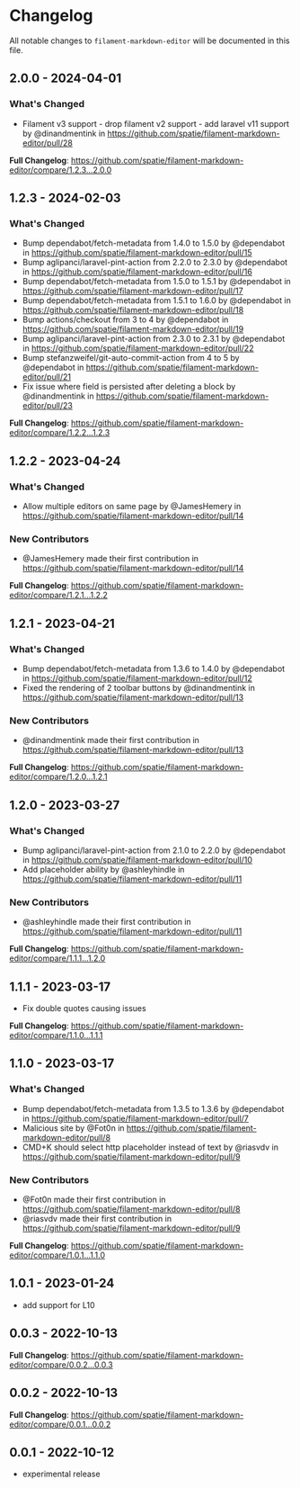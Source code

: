 # Changelog

All notable changes to `filament-markdown-editor` will be documented in this file.

## 2.0.0 - 2024-04-01

### What's Changed

* Filament v3 support - drop filament v2 support - add laravel v11 support by @dinandmentink in https://github.com/spatie/filament-markdown-editor/pull/28

**Full Changelog**: https://github.com/spatie/filament-markdown-editor/compare/1.2.3...2.0.0

## 1.2.3 - 2024-02-03

### What's Changed

* Bump dependabot/fetch-metadata from 1.4.0 to 1.5.0 by @dependabot in https://github.com/spatie/filament-markdown-editor/pull/15
* Bump aglipanci/laravel-pint-action from 2.2.0 to 2.3.0 by @dependabot in https://github.com/spatie/filament-markdown-editor/pull/16
* Bump dependabot/fetch-metadata from 1.5.0 to 1.5.1 by @dependabot in https://github.com/spatie/filament-markdown-editor/pull/17
* Bump dependabot/fetch-metadata from 1.5.1 to 1.6.0 by @dependabot in https://github.com/spatie/filament-markdown-editor/pull/18
* Bump actions/checkout from 3 to 4 by @dependabot in https://github.com/spatie/filament-markdown-editor/pull/19
* Bump aglipanci/laravel-pint-action from 2.3.0 to 2.3.1 by @dependabot in https://github.com/spatie/filament-markdown-editor/pull/22
* Bump stefanzweifel/git-auto-commit-action from 4 to 5 by @dependabot in https://github.com/spatie/filament-markdown-editor/pull/21
* Fix issue where field is persisted after deleting a block by @dinandmentink in https://github.com/spatie/filament-markdown-editor/pull/23

**Full Changelog**: https://github.com/spatie/filament-markdown-editor/compare/1.2.2...1.2.3

## 1.2.2 - 2023-04-24

### What's Changed

- Allow multiple editors on same page by @JamesHemery in https://github.com/spatie/filament-markdown-editor/pull/14

### New Contributors

- @JamesHemery made their first contribution in https://github.com/spatie/filament-markdown-editor/pull/14

**Full Changelog**: https://github.com/spatie/filament-markdown-editor/compare/1.2.1...1.2.2

## 1.2.1 - 2023-04-21

### What's Changed

- Bump dependabot/fetch-metadata from 1.3.6 to 1.4.0 by @dependabot in https://github.com/spatie/filament-markdown-editor/pull/12
- Fixed the rendering of 2 toolbar buttons by @dinandmentink in https://github.com/spatie/filament-markdown-editor/pull/13

### New Contributors

- @dinandmentink made their first contribution in https://github.com/spatie/filament-markdown-editor/pull/13

**Full Changelog**: https://github.com/spatie/filament-markdown-editor/compare/1.2.0...1.2.1

## 1.2.0 - 2023-03-27

### What's Changed

- Bump aglipanci/laravel-pint-action from 2.1.0 to 2.2.0 by @dependabot in https://github.com/spatie/filament-markdown-editor/pull/10
- Add placeholder ability by @ashleyhindle in https://github.com/spatie/filament-markdown-editor/pull/11

### New Contributors

- @ashleyhindle made their first contribution in https://github.com/spatie/filament-markdown-editor/pull/11

**Full Changelog**: https://github.com/spatie/filament-markdown-editor/compare/1.1.1...1.2.0

## 1.1.1 - 2023-03-17

- Fix double quotes causing issues

**Full Changelog**: https://github.com/spatie/filament-markdown-editor/compare/1.1.0...1.1.1

## 1.1.0 - 2023-03-17

### What's Changed

- Bump dependabot/fetch-metadata from 1.3.5 to 1.3.6 by @dependabot in https://github.com/spatie/filament-markdown-editor/pull/7
- Malicious site by @Fot0n in https://github.com/spatie/filament-markdown-editor/pull/8
- CMD+K should select http placeholder instead of text by @riasvdv in https://github.com/spatie/filament-markdown-editor/pull/9

### New Contributors

- @Fot0n made their first contribution in https://github.com/spatie/filament-markdown-editor/pull/8
- @riasvdv made their first contribution in https://github.com/spatie/filament-markdown-editor/pull/9

**Full Changelog**: https://github.com/spatie/filament-markdown-editor/compare/1.0.1...1.1.0

## 1.0.1 - 2023-01-24

- add support for L10

## 0.0.3 - 2022-10-13

**Full Changelog**: https://github.com/spatie/filament-markdown-editor/compare/0.0.2...0.0.3

## 0.0.2 - 2022-10-13

**Full Changelog**: https://github.com/spatie/filament-markdown-editor/compare/0.0.1...0.0.2

## 0.0.1 - 2022-10-12

- experimental release
